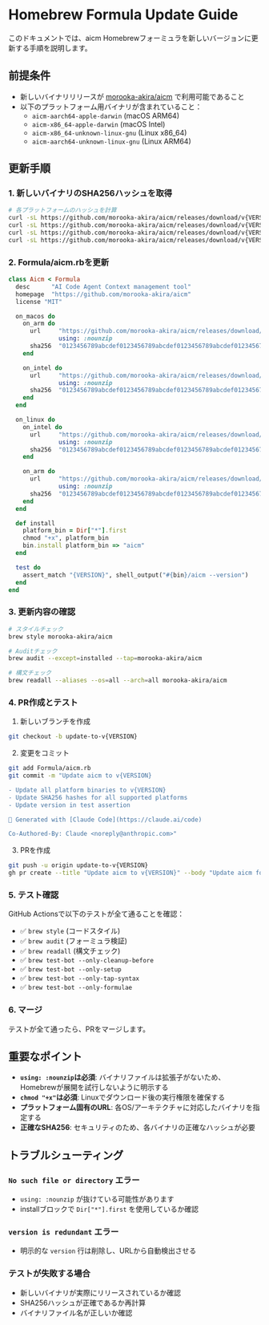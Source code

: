 # Homebrew Formula Update Guide

このドキュメントでは、aicm Homebrewフォーミュラを新しいバージョンに更新する手順を説明します。

## 前提条件

- 新しいバイナリリリースが [morooka-akira/aicm](https://github.com/morooka-akira/aicm/releases) で利用可能であること
- 以下のプラットフォーム用バイナリが含まれていること：
  - `aicm-aarch64-apple-darwin` (macOS ARM64)
  - `aicm-x86_64-apple-darwin` (macOS Intel)
  - `aicm-x86_64-unknown-linux-gnu` (Linux x86_64)
  - `aicm-aarch64-unknown-linux-gnu` (Linux ARM64)

## 更新手順

### 1. 新しいバイナリのSHA256ハッシュを取得

```bash
# 各プラットフォームのハッシュを計算
curl -sL https://github.com/morooka-akira/aicm/releases/download/v{VERSION}/aicm-aarch64-apple-darwin | shasum -a 256
curl -sL https://github.com/morooka-akira/aicm/releases/download/v{VERSION}/aicm-x86_64-apple-darwin | shasum -a 256
curl -sL https://github.com/morooka-akira/aicm/releases/download/v{VERSION}/aicm-x86_64-unknown-linux-gnu | shasum -a 256
curl -sL https://github.com/morooka-akira/aicm/releases/download/v{VERSION}/aicm-aarch64-unknown-linux-gnu | shasum -a 256
```

### 2. Formula/aicm.rbを更新

```ruby
class Aicm < Formula
  desc      "AI Code Agent Context management tool"
  homepage  "https://github.com/morooka-akira/aicm"
  license "MIT"

  on_macos do
    on_arm do
      url     "https://github.com/morooka-akira/aicm/releases/download/v{VERSION}/aicm-aarch64-apple-darwin",
              using: :nounzip
      sha256  "0123456789abcdef0123456789abcdef0123456789abcdef0123456789abcdef"
    end

    on_intel do
      url     "https://github.com/morooka-akira/aicm/releases/download/v{VERSION}/aicm-x86_64-apple-darwin",
              using: :nounzip
      sha256  "0123456789abcdef0123456789abcdef0123456789abcdef0123456789abcdef"
    end
  end

  on_linux do
    on_intel do
      url     "https://github.com/morooka-akira/aicm/releases/download/v{VERSION}/aicm-x86_64-unknown-linux-gnu",
              using: :nounzip
      sha256  "0123456789abcdef0123456789abcdef0123456789abcdef0123456789abcdef"
    end

    on_arm do
      url     "https://github.com/morooka-akira/aicm/releases/download/v{VERSION}/aicm-aarch64-unknown-linux-gnu",
              using: :nounzip
      sha256  "0123456789abcdef0123456789abcdef0123456789abcdef0123456789abcdef"
    end
  end

  def install
    platform_bin = Dir["*"].first
    chmod "+x", platform_bin
    bin.install platform_bin => "aicm"
  end

  test do
    assert_match "{VERSION}", shell_output("#{bin}/aicm --version")
  end
end
```

### 3. 更新内容の確認

```bash
# スタイルチェック
brew style morooka-akira/aicm

# Auditチェック
brew audit --except=installed --tap=morooka-akira/aicm

# 構文チェック
brew readall --aliases --os=all --arch=all morooka-akira/aicm
```

### 4. PR作成とテスト

1. 新しいブランチを作成
```bash
git checkout -b update-to-v{VERSION}
```

2. 変更をコミット
```bash
git add Formula/aicm.rb
git commit -m "Update aicm to v{VERSION}

- Update all platform binaries to v{VERSION}
- Update SHA256 hashes for all supported platforms
- Update version in test assertion

🤖 Generated with [Claude Code](https://claude.ai/code)

Co-Authored-By: Claude <noreply@anthropic.com>"
```

3. PRを作成
```bash
git push -u origin update-to-v{VERSION}
gh pr create --title "Update aicm to v{VERSION}" --body "Update aicm formula to v{VERSION} with latest binary releases"
```

### 5. テスト確認

GitHub Actionsで以下のテストが全て通ることを確認：
- ✅ `brew style` (コードスタイル)
- ✅ `brew audit` (フォーミュラ検証)
- ✅ `brew readall` (構文チェック)
- ✅ `brew test-bot --only-cleanup-before`
- ✅ `brew test-bot --only-setup`
- ✅ `brew test-bot --only-tap-syntax`
- ✅ `brew test-bot --only-formulae`

### 6. マージ

テストが全て通ったら、PRをマージします。

## 重要なポイント

- **`using: :nounzip`は必須**: バイナリファイルは拡張子がないため、Homebrewが展開を試行しないように明示する
- **`chmod "+x"`は必須**: Linuxでダウンロード後の実行権限を確保する
- **プラットフォーム固有のURL**: 各OS/アーキテクチャに対応したバイナリを指定する
- **正確なSHA256**: セキュリティのため、各バイナリの正確なハッシュが必要

## トラブルシューティング

### `No such file or directory` エラー
- `using: :nounzip` が抜けている可能性があります
- installブロックで `Dir["*"].first` を使用しているか確認

### `version is redundant` エラー
- 明示的な `version` 行は削除し、URLから自動検出させる

### テストが失敗する場合
- 新しいバイナリが実際にリリースされているか確認
- SHA256ハッシュが正確であるか再計算
- バイナリファイル名が正しいか確認